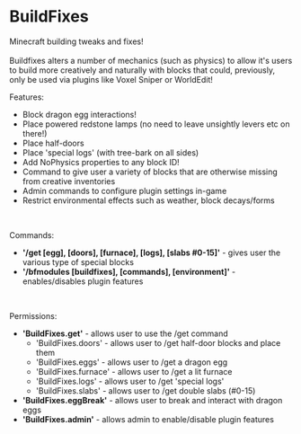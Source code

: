 BuildFixes
==========
Minecraft building tweaks and fixes!<br/>
<br/>
Buildfixes alters a number of mechanics (such as physics) to allow it's users to build more creatively 
and naturally with blocks that could, previously, only be used via plugins like Voxel Sniper or WorldEdit!

Features:
- Block dragon egg interactions!
- Place powered redstone lamps (no need to leave unsightly levers etc on there!)
- Place half-doors
- Place 'special logs' (with tree-bark on all sides)
- Add NoPhysics properties to any block ID!
- Command to give user a variety of blocks that are otherwise missing from creative inventories
- Admin commands to configure plugin settings in-game<br/>
- Restrict environmental effects such as weather, block decays/forms
<br/>

Commands:<br/>
- <b>'/get [egg], [doors], [furnace], [logs], [slabs #0-15]'</b> - gives user the various type of special blocks
- <b>'/bfmodules [buildfixes], [commands], [environment]'</b> - enables/disables plugin features<br/>
<br/>

Permissions:<br/>
- <b>'BuildFixes.get'</b> - allows user to use the /get command
  - 'BuildFixes.doors' - allows user to /get half-door blocks and place them
  - 'BuildFixes.eggs' - allows user to /get a dragon egg
  - 'BuildFixes.furnace' - allows user to /get a lit furnace
  - 'BuildFixes.logs' - allows user to /get 'special logs'
  - 'BuildFixes.slabs' - allows user to /get double slabs (#0-15)
- <b>'BuildFixes.eggBreak'</b> - allows user to break and interact with dragon eggs
- <b>'BuildFixes.admin'</b> - allows admin to enable/disable plugin features
